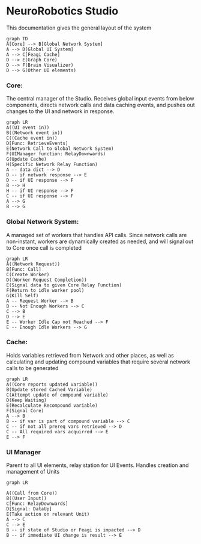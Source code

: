 # NeuroRobotics Studio
This documentation gives the general layout of the system

```mermaid
graph TD
A[Core] --> B[Global Network System]
A --> D[Global UI System]
A --> C[Feagi Cache]
D --> E(Graph Core)
D --> F(Brain Visualizer)
D --> G(Other UI elements)
```

### Core:
The central manager of the Studio. Receives global input events from below components, directs network calls and data caching events, and pushes out changes to the UI and network in response.

```mermaid
graph LR
A((UI event in))
B((Network event in))
C((Cache event in))
D[Func: RetrieveEvents]
E(Network Call to Global Network System)
F(UIManager function: RelayDownwards)
G(Update Cache)
H(Specific Network Relay Function)
A -- data dict --> D
D -- if network response --> E
D -- if UI response --> F
B --> H
H -- if UI response --> F
C -- if UI response --> F
A --> G
B --> G
```

### Global Network System:
A managed set of workers that handles API calls. Since network calls are non-instant, workers are dynamically created as needed, and will signal out to Core once call is completed

```mermaid
graph LR
A((Network Request))
B[Func: Call]
C(Create Worker)
D((Worker Request Completion))
E(Signal data to given Core Relay Function)
F(Return to idle worker pool)
G(Kill Self)
A -- Request Worker --> B
B -- Not Enough Workers --> C
C --> B
D --> E
E -- Worker Idle Cap not Reached --> F
E -- Enough Idle Workers --> G
```

### Cache:
Holds variables retrieved from Network and other places, as well as calculating and updating compound variables that require several network calls to be generated

```mermaid
graph LR
A((Core reports updated variable))
B(Update stored Cached Variable)
C(Attempt update of compound variable)
D(Keep Waiting)
E(Recalculate Recompound variable)
F(Signal Core)
A --> B
B -- if var is part of compound variable --> C
C -- if not all prereq vars retrieved --> D
C -- All required vars acquirred --> E
E --> F
```

### UI Manager
Parent to all UI elements, relay station for UI Events. Handles creation and management of Units 

```mermaid
graph LR

A((Call from Core))
B((User Input))
C[Func: RelayDownwards]
D[Signal: DataUp]
E(Take action on relevant Unit)
A --> C
C --> E
B -- if state of Studio or Feagi is impacted --> D
B -- if immediate UI change is result --> E
```